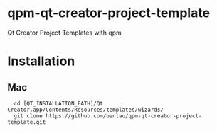 # qpm-qt-creator-project-template
Qt Creator Project Templates with qpm

Installation
============

Mac
---

```
  cd [QT_INSTALLATION_PATH]/Qt Creator.app/Contents/Resources/templates/wizards/
  git clone https://github.com/benlau/qpm-qt-creator-project-template.git
```
